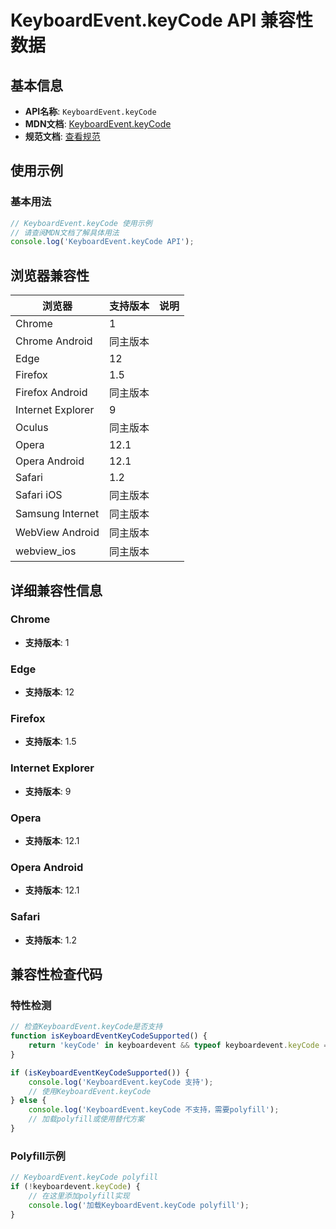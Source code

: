 # KeyboardEvent.keyCode API 兼容性数据

## 基本信息

- **API名称**: `KeyboardEvent.keyCode`
- **MDN文档**: [KeyboardEvent.keyCode](https://developer.mozilla.org/docs/Web/API/KeyboardEvent/keyCode)
- **规范文档**: [查看规范](https://w3c.github.io/uievents/#dom-keyboardevent-keycode)

## 使用示例

### 基本用法

```javascript
// KeyboardEvent.keyCode 使用示例
// 请查阅MDN文档了解具体用法
console.log('KeyboardEvent.keyCode API');
```

## 浏览器兼容性

| 浏览器 | 支持版本 | 说明 |
|--------|----------|------|
| Chrome | 1 |  |
| Chrome Android | 同主版本 |  |
| Edge | 12 |  |
| Firefox | 1.5 |  |
| Firefox Android | 同主版本 |  |
| Internet Explorer | 9 |  |
| Oculus | 同主版本 |  |
| Opera | 12.1 |  |
| Opera Android | 12.1 |  |
| Safari | 1.2 |  |
| Safari iOS | 同主版本 |  |
| Samsung Internet | 同主版本 |  |
| WebView Android | 同主版本 |  |
| webview_ios | 同主版本 |  |

## 详细兼容性信息

### Chrome

- **支持版本**: 1

### Edge

- **支持版本**: 12

### Firefox

- **支持版本**: 1.5

### Internet Explorer

- **支持版本**: 9

### Opera

- **支持版本**: 12.1

### Opera Android

- **支持版本**: 12.1

### Safari

- **支持版本**: 1.2

## 兼容性检查代码

### 特性检测

```javascript
// 检查KeyboardEvent.keyCode是否支持
function isKeyboardEventKeyCodeSupported() {
    return 'keyCode' in keyboardevent && typeof keyboardevent.keyCode === 'function';
}

if (isKeyboardEventKeyCodeSupported()) {
    console.log('KeyboardEvent.keyCode 支持');
    // 使用KeyboardEvent.keyCode
} else {
    console.log('KeyboardEvent.keyCode 不支持，需要polyfill');
    // 加载polyfill或使用替代方案
}
```

### Polyfill示例

```javascript
// KeyboardEvent.keyCode polyfill
if (!keyboardevent.keyCode) {
    // 在这里添加polyfill实现
    console.log('加载KeyboardEvent.keyCode polyfill');
}
```


